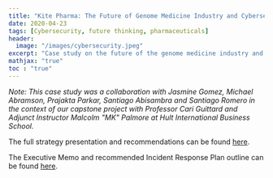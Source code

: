 ```yaml
---
title: "Kite Pharma: The Future of Genome Medicine Industry and Cybersecurity Threats"
date: 2020-04-23
tags: [Cybersecurity, future thinking, pharmaceuticals]
header:
  image: "/images/cybersecurity.jpeg"
excerpt: "Case study on the future of the genome medicine industry and cybersecurity threats with recommendations on risk mitigation."
mathjax: "true"
toc : "true"
---
```


<i> Note: This case study was a collaboration with Jasmine Gomez, Michael Abramson, Prajakta Parkar, Santiago Abisambra and Santiago Romero in the context of our capstone project with Professor Cari Guittard and Adjunct Instructor Malcolm "MK" Palmore at Hult International Business School. </i>

The full strategy presentation and recommendations can be found [here](https://drive.google.com/file/d/1khnPIrC7YewclmEOPnbaNd3r22EkkwC5/view?usp=sharing).

The Executive Memo and recommended Incident Response Plan outline can be found [here](https://drive.google.com/file/d/1zLrX_VI4Katk6RZVGQzyL2XDnWpMXVEi/view?usp=sharing).

